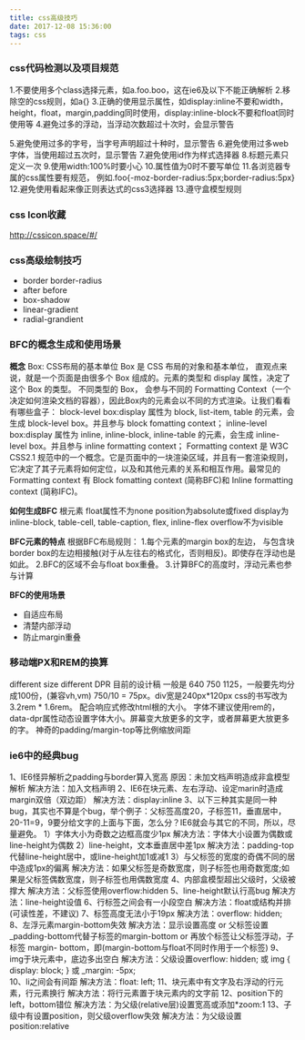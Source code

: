 ```yaml
---
title: css高级技巧
date: 2017-12-08 15:36:00
tags: css
---
```


### **css代码检测以及项目规范**

1.不要使用多个class选择元素，如a.foo.boo，这在ie6及以下不能正确解析2.移除空的css规则，如a{}3.正确的使用显示属性，如display:inline不要和width，height，float，margin,padding同时使用，display:inline-block不要和float同时使用等4.避免过多的浮动，当浮动次数超过十次时，会显示警告
<!-- more -->5.避免使用过多的字号，当字号声明超过十种时，显示警告6.避免使用过多web字体，当使用超过五次时，显示警告7.避免使用id作为样式选择器8.标题元素只定义一次9.使用width:100%时要小心10.属性值为0时不要写单位11.各浏览器专属的css属性要有规范，例如.foo{-moz-border-radius:5px;border-radius:5px}12.避免使用看起来像正则表达式的css3选择器13.遵守盒模型规则


### css Icon收藏
http://cssicon.space/#/

### css高级绘制技巧

* border border-radius
* after before
* box-shadow
* linear-gradient 
* radial-grandient

### BFC的概念生成和使用场景
**概念**
Box: CSS布局的基本单位Box 是 CSS 布局的对象和基本单位， 直观点来说，就是一个页面是由很多个 Box 组成的。元素的类型和 display 属性，决定了这个 Box 的类型。 不同类型的 Box， 会参与不同的 Formatting Context（一个决定如何渲染文档的容器），因此Box内的元素会以不同的方式渲染。让我们看看有哪些盒子：block-level box:display 属性为 block, list-item, table 的元素，会生成 block-level box。并且参与 block fomatting context；inline-level box:display 属性为 inline, inline-block, inline-table 的元素，会生成 inline-level box。并且参与 inline formatting context；Formatting context 是 W3C CSS2.1 规范中的一个概念。它是页面中的一块渲染区域，并且有一套渲染规则，它决定了其子元素将如何定位，以及和其他元素的关系和相互作用。最常见的 Formatting context 有 Block fomatting context (简称BFC)和 Inline formatting context (简称IFC)。

**如何生成BFC**
根元素float属性不为noneposition为absolute或fixeddisplay为inline-block, table-cell, table-caption, flex, inline-flexoverflow不为visible

**BFC元素的特点**
根据BFC布局规则：1.每个元素的margin box的左边， 与包含块border box的左边相接触(对于从左往右的格式化，否则相反)。即使存在浮动也是如此。2.BFC的区域不会与float box重叠。
3.计算BFC的高度时，浮动元素也参与计算

**BFC的使用场景**

* 自适应布局
* 清楚内部浮动
* 防止margin重叠

### 移动端PX和REM的换算

different size  different DPR目前的设计稿 一般是 640 750 1125，一般要先均分成100份，(兼容vh,vm) 750/10 = 75px。div宽是240px*120px css的书写改为3.2rem * 1.6rem。 配合响应式修改html根的大小。字体不建议使用rem的，data-dpr属性动态设置字体大小。屏幕变大放更多的文字，或者屏幕更大放更多的字。神奇的padding/margin-top等比例缩放间距
### ie6中的经典bug



1、IE6怪异解析之padding与border算入宽高 原因：未加文档声明造成非盒模型解析 解决方法：加入文档声明<!doctype html> 2、IE6在块元素、左右浮动、设定marin时造成margin双倍（双边距） 解决方法：display:inline 3、以下三种其实是同一种bug，其实也不算是个bug，举个例子：父标签高度20，子标签11，垂直居中，20-11=9，9要分给文字的上面与下面，怎么分？IE6就会与其它的不同，所以，尽量避免。 1）字体大小为奇数之边框高度少1px 解决方法：字体大小设置为偶数或line-height为偶数 2）line-height，文本垂直居中差1px 解决方法：padding-top代替line-height居中，或line-height加1或减1 3）与父标签的宽度的奇偶不同的居中造成1px的偏离 解决方法：如果父标签是奇数宽度，则子标签也用奇数宽度;如果是父标签偶数宽度，则子标签也用偶数宽度 
4、内部盒模型超出父级时，父级被撑大 解决方法：父标签使用overflow:hidden 5、line-height默认行高bug 解决方法：line-height设值 6、行标签之间会有一小段空白 解决方法：float或结构并排(可读性差，不建议) 7、标签高度无法小于19px 解决方法：overflow: hidden; 8、左浮元素margin-bottom失效 解决方法：显示设置高度 or 父标签设置_padding-bottom代替子标签的margin-bottom or 再放个标签让父标签浮动，子标签 margin- bottom，即(margin-bottom与float不同时作用于一个标签) 9、img于块元素中，底边多出空白 解决方法：父级设置overflow: hidden; 或 img { display: block; } 或 _margin: -5px;  
10、li之间会有间距 解决方法：float: left; 11、块元素中有文字及右浮动的行元素，行元素换行 解决方法：将行元素置于块元素内的文字前 12、position下的left，bottom错位 解决方法：为父级(relative层)设置宽高或添加*zoom:1 13、子级中有设置position，则父级overflow失效 解决方法：为父级设置position:relative

